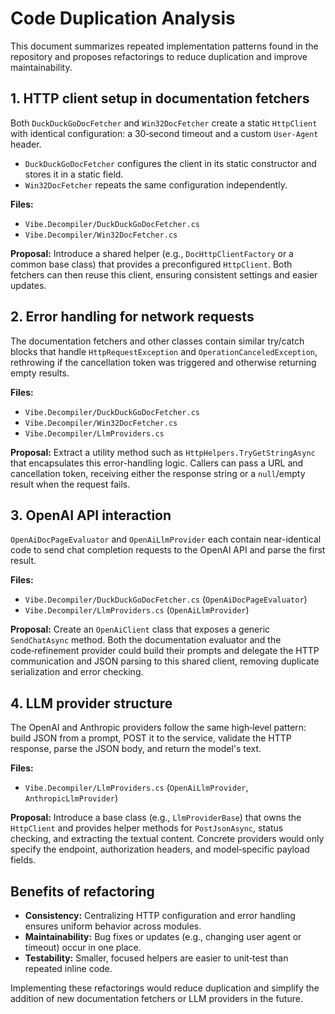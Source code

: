 # Code Duplication Analysis

This document summarizes repeated implementation patterns found in the repository and proposes refactorings to reduce duplication and improve maintainability.

## 1. HTTP client setup in documentation fetchers

Both `DuckDuckGoDocFetcher` and `Win32DocFetcher` create a static `HttpClient` with identical configuration: a 30‑second timeout and a custom `User-Agent` header.

- `DuckDuckGoDocFetcher` configures the client in its static constructor and stores it in a static field.
- `Win32DocFetcher` repeats the same configuration independently.

**Files:**
- `Vibe.Decompiler/DuckDuckGoDocFetcher.cs`
- `Vibe.Decompiler/Win32DocFetcher.cs`

**Proposal:** Introduce a shared helper (e.g., `DocHttpClientFactory` or a common base class) that provides a preconfigured `HttpClient`. Both fetchers can then reuse this client, ensuring consistent settings and easier updates.

## 2. Error handling for network requests

The documentation fetchers and other classes contain similar try/catch blocks that handle `HttpRequestException` and `OperationCanceledException`, rethrowing if the cancellation token was triggered and otherwise returning empty results.

**Files:**
- `Vibe.Decompiler/DuckDuckGoDocFetcher.cs`
- `Vibe.Decompiler/Win32DocFetcher.cs`
- `Vibe.Decompiler/LlmProviders.cs`

**Proposal:** Extract a utility method such as `HttpHelpers.TryGetStringAsync` that encapsulates this error-handling logic. Callers can pass a URL and cancellation token, receiving either the response string or a `null`/empty result when the request fails.

## 3. OpenAI API interaction

`OpenAiDocPageEvaluator` and `OpenAiLlmProvider` each contain near-identical code to send chat completion requests to the OpenAI API and parse the first result.

**Files:**
- `Vibe.Decompiler/DuckDuckGoDocFetcher.cs` (`OpenAiDocPageEvaluator`)
- `Vibe.Decompiler/LlmProviders.cs` (`OpenAiLlmProvider`)

**Proposal:** Create an `OpenAiClient` class that exposes a generic `SendChatAsync` method. Both the documentation evaluator and the code‑refinement provider could build their prompts and delegate the HTTP communication and JSON parsing to this shared client, removing duplicate serialization and error checking.

## 4. LLM provider structure

The OpenAI and Anthropic providers follow the same high‑level pattern: build JSON from a prompt, POST it to the service, validate the HTTP response, parse the JSON body, and return the model's text.

**Files:**
- `Vibe.Decompiler/LlmProviders.cs` (`OpenAiLlmProvider`, `AnthropicLlmProvider`)

**Proposal:** Introduce a base class (e.g., `LlmProviderBase`) that owns the `HttpClient` and provides helper methods for `PostJsonAsync`, status checking, and extracting the textual content. Concrete providers would only specify the endpoint, authorization headers, and model‑specific payload fields.

## Benefits of refactoring

- **Consistency:** Centralizing HTTP configuration and error handling ensures uniform behavior across modules.
- **Maintainability:** Bug fixes or updates (e.g., changing user agent or timeout) occur in one place.
- **Testability:** Smaller, focused helpers are easier to unit‑test than repeated inline code.

Implementing these refactorings would reduce duplication and simplify the addition of new documentation fetchers or LLM providers in the future.


